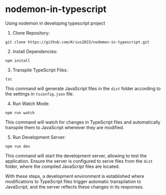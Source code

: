 # nodemon-in-typescript
Using nodemon in developing typescript project



1. Clone Repository:

`git clone https://github.com/Krius2023/nodemon-in-typescript.git`

2. Install Dependencies:

`npm install`

3. Transpile TypeScript Files:

`tsc`

This command will generate JavaScript files in the `dist` folder according to the settings in `tsconfig.json` file.

4. Run Watch Mode:

`npm run watch`

This command will watch for changes in TypeScript files and automatically transpile them to JavaScript whenever they are modified.

5. Run Development Server:

`npm run dev`

This command will start the development server, allowing to test the application. Ensure the server is configured to serve files from the `dist` folder, where the compiled JavaScript files are located.

With these steps, a development environment is established where modifications to TypeScript files trigger automatic transpilation to JavaScript, and the server reflects these changes in its responses.
